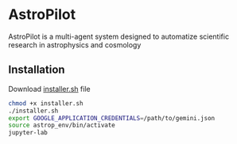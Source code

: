 # AstroPilot

AstroPilot is a multi-agent system designed to automatize scientific research in astrophysics and cosmology

## Installation

Download [installer.sh](https://github.com/AstroPilot-AI/AstroPilot/blob/bbdev/installer.sh) file

```bash
chmod +x installer.sh
./installer.sh
export GOOGLE_APPLICATION_CREDENTIALS=/path/to/gemini.json
source astrop_env/bin/activate
jupyter-lab
```
